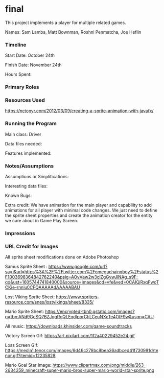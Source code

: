 final
====

This project implements a player for multiple related games.

Names: Sam Lamba, Matt Bownman, Roshni Penmatcha, Joe Heflin


### Timeline

Start Date: October 24th

Finish Date: November 24th

Hours Spent: 

### Primary Roles


### Resources Used
https://netopyr.com/2012/03/09/creating-a-sprite-animation-with-javafx/



### Running the Program

Main class: Driver

Data files needed: 

Features implemented:



### Notes/Assumptions

Assumptions or Simplifications:

Interesting data files:

Known Bugs:

Extra credit: We have animation for the main player and capability to add animations for all player with minimal code changes. We just need to define the sprite sheet properties and create the animation creator for the entity we care about in Game Play Screen. 


### Impressions



### URL Credit for Images

All sprite sheet modifications done on Adobe Photoshop

Samus Sprite Sheet : https://www.google.com/url?sa=i&url=https%3A%2F%2Ftwitter.com%2Fomegachainoboy%2Fstatus%2F1003698364842762240&psig=AOvVaw2w3clZgGywJlNAg_s9F-qo&ust=1605744741840000&source=images&cd=vfe&ved=0CAIQjRxqFwoTCKie-rnniu0CFQAAAAAdAAAAABAU

Lost Viking Sprite Sheet: https://www.spriters-resource.com/snes/lostvikings/sheet/8335/

Mario Sprite Sheet: https://encrypted-tbn0.gstatic.com/images?q=tbn:ANd9GcSQ7BZJqqRoQLEqdlporChLCeuNXcTe4OtF9w&usqp=CAU

All music: https://downloads.khinsider.com/game-soundtracks

Victory Screen Gif: https://art.pixilart.com/1f2a40229452e24.gif

Loss Screen Gif: https://media1.tenor.com/images/6d46c278bc8bea36adbced41f730981d/tenor.gif?itemid=12235828

Mario Goal Star Image: https://www.clipartmax.com/png/middle/263-2634359_minecraft-super-mario-bros-super-mario-world-star-sprite.png




